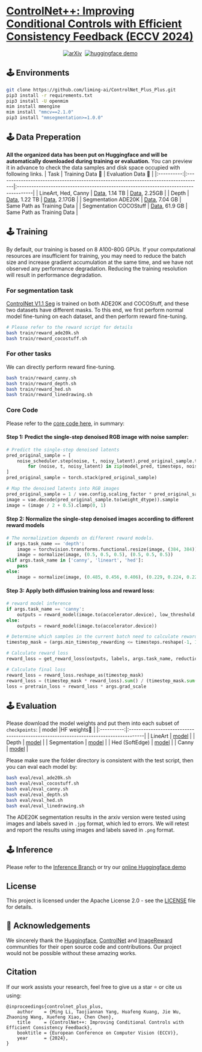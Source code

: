 # [ControlNet++: Improving Conditional Controls with Efficient Consistency Feedback (ECCV 2024)](https://liming-ai.github.io/ControlNet_Plus_Plus/)

<div align="center">

[![arXiv](https://img.shields.io/badge/arXiv-2404.07987-b31b1b.svg)](https://arxiv.org/abs/2404.07987)&nbsp;
[![huggingface demo](https://img.shields.io/badge/%F0%9F%A4%97%20Spaces-ControlNet++-yellow)](https://huggingface.co/spaces/limingcv/ControlNet-Plus-Plus)&nbsp;

</div>


## 🕹️ Environments
```bash
git clone https://github.com/liming-ai/ControlNet_Plus_Plus.git
pip3 install -r requirements.txt
pip3 install -U openmim
mim install mmengine
mim install "mmcv==2.1.0"
pip3 install "mmsegmentation>=1.0.0"
```

## 🕹️ Data Preperation
**All the organized data has been put on Huggingface and will be automatically downloaded during training or evaluation.** You can preview it in advance to check the data samples and disk space occupied with following links.
|   Task    | Training Data 🤗 | Evaluation Data 🤗 |
|:----------:|:------------------------------------------------------------------------------------|:------------------------------------------------------------------------------------|
|  LineArt, Hed, Canny   | [Data](https://huggingface.co/datasets/limingcv/MultiGen-20M_train), 1.14 TB | [Data](https://huggingface.co/datasets/limingcv/MultiGen-20M_canny_eval), 2.25GB |
|  Depth   |  [Data](https://huggingface.co/datasets/limingcv/MultiGen-20M_depth), 1.22 TB | [Data](https://huggingface.co/datasets/limingcv/MultiGen-20M_depth_eval), 2.17GB |
|  Segmentation ADE20K   | [Data](https://huggingface.co/datasets/limingcv/Captioned_ADE20K), 7.04 GB | Same Path as Training Data |
|  Segmentation COCOStuff   | [Data](https://huggingface.co/datasets/limingcv/Captioned_ADE20K), 61.9 GB | Same Path as Training Data |


## 🕹️ Training
By default, our training is based on 8 A100-80G GPUs. If your computational resources are insufficient for training, you may need to reduce the batch size and increase gradient accumulation at the same time, and we have not observed any performance degradation. Reducing the training resolution will result in performance degradation.

### For segmentation task
[ControlNet V1.1 Seg](https://github.com/lllyasviel/ControlNet-v1-1-nightly/blob/main/README.md#controlnet-11-segmentation) is trained on both ADE20K and COCOStuff, and these two datasets have different masks. To this end, we first perform normal model fine-tuning on each dataset, and then perform reward fine-tuning.
```bash
# Please refer to the reward script for details
bash train/reward_ade20k.sh
bash train/reward_cocostuff.sh
```

### For other tasks
We can directly perform reward fine-tuning.
```bash
bash train/reward_canny.sh
bash train/reward_depth.sh
bash train/reward_hed.sh
bash train/reward_linedrawing.sh
```

### Core Code
Please refer to the [core code here](https://github.com/liming-ai/ControlNet_Plus_Plus/blob/9167f0d85ccc5ad1eb9a83f3e7fa8d3422d5d9d5/train/reward_control.py#L1429), in summary:
#### Step 1: Predict the single-step denoised RGB image with noise sampler:
```python
# Predict the single-step denoised latents
pred_original_sample = [
    noise_scheduler.step(noise, t, noisy_latent).pred_original_sample.to(weight_dtype) \
        for (noise, t, noisy_latent) in zip(model_pred, timesteps, noisy_latents)
]
pred_original_sample = torch.stack(pred_original_sample)

# Map the denoised latents into RGB images
pred_original_sample = 1 / vae.config.scaling_factor * pred_original_sample
image = vae.decode(pred_original_sample.to(weight_dtype)).sample
image = (image / 2 + 0.5).clamp(0, 1)
```
#### Step 2: Normalize the single-step denoised images according to different reward models
```python
# The normalization depends on different reward models.
if args.task_name == 'depth':
    image = torchvision.transforms.functional.resize(image, (384, 384))
    image = normalize(image, (0.5, 0.5, 0.5), (0.5, 0.5, 0.5))
elif args.task_name in ['canny', 'lineart', 'hed']:
    pass
else:
    image = normalize(image, (0.485, 0.456, 0.406), (0.229, 0.224, 0.225))
```
#### Step 3: Apply both diffusion training loss and reward loss:
```python
# reward model inference
if args.task_name == 'canny':
    outputs = reward_model(image.to(accelerator.device), low_threshold, high_threshold)
else:
    outputs = reward_model(image.to(accelerator.device))

# Determine which samples in the current batch need to calculate reward loss
timestep_mask = (args.min_timestep_rewarding <= timesteps.reshape(-1, 1)) & (timesteps.reshape(-1, 1) <= args.max_timestep_rewarding)

# Calculate reward loss
reward_loss = get_reward_loss(outputs, labels, args.task_name, reduction='none')

# Calculate final loss
reward_loss = reward_loss.reshape_as(timestep_mask)
reward_loss = (timestep_mask * reward_loss).sum() / (timestep_mask.sum() + 1e-10)
loss = pretrain_loss + reward_loss * args.grad_scale
```

## 🕹️ Evaluation
Please download the model weights and put them into each subset of `checkpoints`:
|   model    |HF weights🤗                                                                        |
|:----------:|:------------------------------------------------------------------------------------|
|  LineArt   | [model](https://huggingface.co/limingcv/reward_controlnet/tree/main/checkpoints/lineart) |
|  Depth   |  [model](https://huggingface.co/limingcv/reward_controlnet/tree/main/checkpoints/depth) |
|  Segmentation   | [model](https://huggingface.co/limingcv/reward_controlnet/tree/main/checkpoints/seg) |
|  Hed (SoftEdge)   | [model](https://huggingface.co/limingcv/reward_controlnet/tree/main/checkpoints/hed) |
| Canny | [model](https://huggingface.co/limingcv/reward_controlnet/tree/main/checkpoints/canny) |

Please make sure the folder directory is consistent with the test script, then you can eval each model by:
```bash
bash eval/eval_ade20k.sh
bash eval/eval_cocostuff.sh
bash eval/eval_canny.sh
bash eval/eval_depth.sh
bash eval/eval_hed.sh
bash eval/eval_linedrawing.sh
```

The ADE20K segmentation results in the arxiv version were tested using images and labels saved in `.jpg` format, which led to errors. We will retest and report the results using images and labels saved in `.png` format.

## 🕹️ Inference
Please refer to the [Inference Branch](https://github.com/liming-ai/ControlNet_Plus_Plus/tree/inference) or try our [online Huggingface demo](https://huggingface.co/spaces/limingcv/ControlNet-Plus-Plus)


## License
This project is licensed under the Apache License 2.0 - see the [LICENSE](LICENSE.txt) file for details.

## 🙏 Acknowledgements
We sincerely thank the [Huggingface](https://huggingface.co), [ControlNet](https://github.com/lllyasviel/ControlNet) and [ImageReward](https://github.com/THUDM/ImageReward) communities for their open source code and contributions. Our project would not be possible without these amazing works.

## Citation
If our work assists your research, feel free to give us a star ⭐ or cite us using:
```
@inproceedings{controlnet_plus_plus,
    author    = {Ming Li, Taojiannan Yang, Huafeng Kuang, Jie Wu, Zhaoning Wang, Xuefeng Xiao, Chen Chen},
    title     = {ControlNet++: Improving Conditional Controls with Efficient Consistency Feedback},
    booktitle = {European Conference on Computer Vision (ECCV)},
    year      = {2024},
}
```
